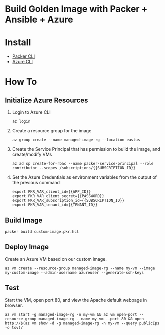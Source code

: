 # Build Golden Image with Packer + Ansible + Azure

# Install
- [Packer CLI](https://developer.hashicorp.com/packer/tutorials/docker-get-started/get-started-install-cli )
- [Azure CLI](https://docs.microsoft.com/en-us/cli/azure/install-azure-cli)

# How To
## Initialize Azure Resources
1. Login to Azure CLI

    ```az login```

1. Create a resource group for the image

    ```az group create --name managed-image-rg --location eastus```

1. Create the Service Principal that has permission to build the image, and create/modify VMs

    ```az ad sp create-for-rbac --name packer-service-principal --role contributor --scopes /subscriptions/{{SUBSCRIPTION_ID}}```

1. Set the Azure Credentials as environment variables from the output of the previous command

    ```
    export PKR_VAR_client_id={{APP_ID}}
    export PKR_VAR_client_secret={{PASSWORD}}
    export PKR_VAR_subscription_id={{SUBSCRIPTION_ID}}
    export PKR_VAR_tenant_id={{TENANT_ID}}
    ```

## Build Image

```packer build custom-image.pkr.hcl```

## Deploy Image
Create an Azure VM based on our custom image.

```az vm create --resource-group managed-image-rg --name my-vm --image my-custom-image --admin-username azureuser --generate-ssh-keys```

## Test
Start the VM, open port 80, and view the Apache default webpage in browser.

```az vm start -g managed-image-rg -n my-vm && az vm open-port --resource-group managed-image-rg --name my-vm --port 80 && open http://$(az vm show -d -g managed-image-rg -n my-vm --query publicIps -o tsv)/```
